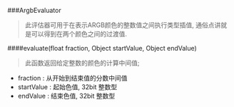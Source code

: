 ###ArgbEvaluator
>此评估器可用于在表示ARGB颜色的整数值之间执行类型插值, 通俗点讲就是可以得到在两个颜色之间的过渡值.

####evaluate(float fraction, Object startValue, Object endValue)
>此函数返回给定整数的颜色的计算中间值;

- fraction : 从开始到结束值的分数中间值
- startValue : 起始色值, 32bit 整数型
- endValue : 结束色值, 32bit 整数型